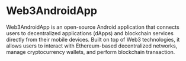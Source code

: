 # Web3AndroidApp
Web3AndroidApp is an open-source Android application that connects users to decentralized applications (dApps) and blockchain services directly from their mobile devices. Built on top of Web3 technologies, it allows users to interact with Ethereum-based decentralized networks, manage cryptocurrency wallets, and perform blockchain transaction.
